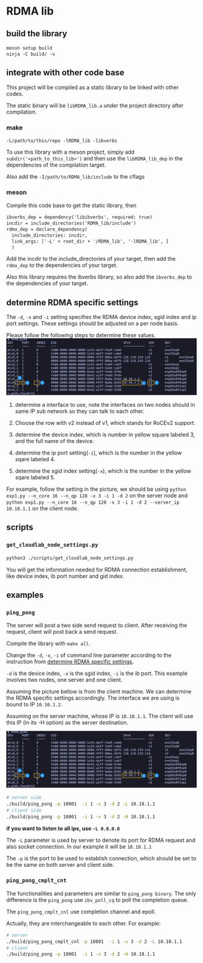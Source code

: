 # RDMA lib


## build the library

```
meson setup build
ninja -C build/ -v
```

## integrate with other code base

This project will be compiled as a static library to be linked with other codes.

The static binary will be `libRDMA_lib.a` under the project directory after compilation.

### make


```
-L/path/to/this/repo -lRDMA_lib -libverbs
```

To use this library with a meson project, simply add `subdir('<path_to_this_lib>')` and then use the `libRDMA_lib_dep` in the dependencies of the compilation target.


Also add the `-I/path/to/RDMA_lib/include` to the cflags

### meson

Compile this code base to get the static library, then 

```
ibverbs_dep = dependency('libibverbs', required: true)
incdir = include_directories('RDMA_lib/include')
rdma_dep = declare_dependency(
  include_directories: incdir,
  link_args: ['-L' + root_dir + '/RDMA_lib', '-lRDMA_lib', ]
  )
```

Add the incdir to the include_directories of your target, then add the `rdma_dep` to the dependencies of your target.

Also this library requires the ibverbs library, so also add the `ibverbs_dep` to the dependencies of your target.


## determine RDMA specific settings

The `-d`, `-x` and `-i` setting specifies the RDMA device index, sgid index and ip port settings. These settings should be adjusted on a per node basis.

Please follow the following steps to determine these values.
![](./figures/gid_instruction.png)

1. determine a interface to use, note the interfaces on two nodes should in same IP sub network so they can talk to each other.

2. Choose the row with v2 instead of v1, which stands for RoCEv2 support.

3. determine the device index, which is number in yellow square labeled 3, and the full name of the device.

4. determine the ip port setting(`-i`), which is the number in the yellow sqare labeled 4.

5. determine the sgid index setting(`-x`), which is the number in the yellow sqare labeled 5.

For example, follow the setting in the picture, we should be using `python exp1.py --n_core 16 --n_qp 128 -x 3 -i 1 -d 2` on the server node and `python exp1.py --n_core 16 --n_qp 128 -x 3 -i 1 -d 2 --server_ip 10.10.1.1` on the client node.

## scripts

### `get_cloudlab_node_settings.py`

```bash
python3 ./scripts/get_cloudlab_node_settings.py
```
You will get the information needed for RDMA connection establishment, like device index, ib port number and gid index.

## examples

### `ping_pong`

The server will post a two side send request to client.
After receiving the request, client will post back a send request.

Compile the library with `make all`.

Change the `-d`, `-x`, `-i` of command line parameter according to the instruction from [determine RDMA specific settings](#determine-rdma-specific-settings).

`-d` is the device index, `-x` is the sgid index, `-i` is the ib port.
This example involves two nodes, one server and one client.

Assuming the picture bellow is from the client machine.
We can determine the RDMA specific settings accordingly.
The interface we are using is bound to IP `10.10.1.2`.

Assuming on the server machine, whose IP is `10.10.1.1`.
The client will use this IP (in its -H option) as the server destination.

![](./figures/gid_instruction.png)

```bash
# server side
./build/ping_pong -p 10001  -i 1 -x 3 -d 2 -L 10.10.1.1
# client side
./build/ping_pong -p 10001  -i 1 -x 3 -d 2 -H 10.10.1.1
```

**if you want to listen to all ips, use `-L 0.0.0.0`**

The `-L` parameter is used by server to denote its port for RDMA request and also socket connection.
In our example it will be `10.10.1.1`

The `-p` is the port to be used to establish connection, which should be set to be the same on both server and client side.

### `ping_pong_cmplt_cnt` 

The functionalities and parameters are similar to `ping_pong binary`.
The only difference is the `ping_pong` use `ibv_poll_cq` to poll the completion queue.

The `ping_pong_cmplt_cnl` use completion channel and epoll.


Actually, they are interchangeable to each other. For example:

```bash
# server
./build/ping_pong_cmplt_cnl -p 10001  -i 1 -x 3 -d 2 -L 10.10.1.1
# client
./build/ping_pong -p 10001  -i 1 -x 3 -d 2 -H 10.10.1.1
```
